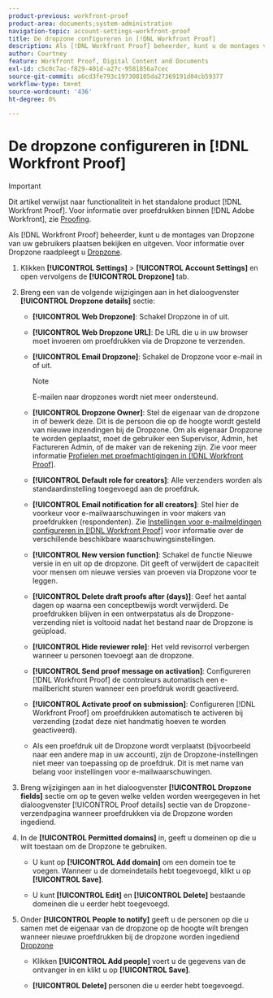 ```yaml
---
product-previous: workfront-proof
product-area: documents;system-administration
navigation-topic: account-settings-workfront-proof
title: De dropzone configureren in [!DNL Workfront Proof]
description: Als [!DNL Workfront Proof] beheerder, kunt u de montages van Dropzone van uw gebruikers plaatsen bekijken en uitgeven. Zie Dropzone voor informatie over Dropzone.
author: Courtney
feature: Workfront Proof, Digital Content and Documents
exl-id: c5c0c7ac-f829-401d-a27c-9581856a7cec
source-git-commit: a6cd3fe793c197308105da27369191d84cb59377
workflow-type: tm+mt
source-wordcount: '436'
ht-degree: 0%

---
```


# De dropzone configureren in [!DNL Workfront Proof]

>[!IMPORTANT]
>
>Dit artikel verwijst naar functionaliteit in het standalone product [!DNL Workfront Proof]. Voor informatie over proefdrukken binnen [!DNL Adobe Workfront], zie [Proofing](../../../review-and-approve-work/proofing/proofing.md).

Als [!DNL Workfront Proof] beheerder, kunt u de montages van Dropzone van uw gebruikers plaatsen bekijken en uitgeven. Voor informatie over Dropzone raadpleegt u [Dropzone](../../../workfront-proof/wp-work-proofsfiles/create-proofs-and-files/dropzone.md).

1. Klikken **[!UICONTROL Settings]** > **[!UICONTROL Account Settings]** en open vervolgens de **[!UICONTROL Dropzone]** tab.

1. Breng een van de volgende wijzigingen aan in het dialoogvenster **[!UICONTROL Dropzone details]** sectie:

   * **[!UICONTROL Web Dropzone]**: Schakel Dropzone in of uit.
   * **[!UICONTROL Web Dropzone URL]**: De URL die u in uw browser moet invoeren om proefdrukken via de Dropzone te verzenden.
   * **[!UICONTROL Email Dropzone]**: Schakel de Dropzone voor e-mail in of uit.

      >[!NOTE]
      >
      >E-mailen naar dropzones wordt niet meer ondersteund.

   * **[!UICONTROL Dropzone Owner]**: Stel de eigenaar van de dropzone in of bewerk deze. Dit is de persoon die op de hoogte wordt gesteld van nieuwe inzendingen bij de Dropzone. Om als eigenaar Dropzone te worden geplaatst, moet de gebruiker een Supervisor, Admin, het Factureren Admin, of de maker van de rekening zijn. Zie voor meer informatie [Profielen met proefmachtigingen in [!DNL Workfront Proof]](../../../workfront-proof/wp-acct-admin/account-settings/proof-perm-profiles-in-wp.md).

   * **[!UICONTROL Default role for creators]**: Alle verzenders worden als standaardinstelling toegevoegd aan de proefdruk.
   * **[!UICONTROL Email notification for all creators]**: Stel hier de voorkeur voor e-mailwaarschuwingen in voor makers van proefdrukken (respondenten). Zie [Instellingen voor e-mailmeldingen configureren in [!DNL Workfront Proof]](../../../workfront-proof/wp-emailsntfctns/email-alerts/config-email-notification-settings-wp.md) voor informatie over de verschillende beschikbare waarschuwingsinstellingen.

   * **[!UICONTROL New version function]**: Schakel de functie Nieuwe versie in en uit op de dropzone. Dit geeft of verwijdert de capaciteit voor mensen om nieuwe versies van proeven via Dropzone voor te leggen.
   * **[!UICONTROL Delete draft proofs after (days)]**: Geef het aantal dagen op waarna een conceptbewijs wordt verwijderd. De proefdrukken blijven in een ontwerpstatus als de Dropzone-verzending niet is voltooid nadat het bestand naar de Dropzone is geüpload.
   * **[!UICONTROL Hide reviewer role]**: Het veld revisorrol verbergen wanneer u personen toevoegt aan de dropzone.
   * **[!UICONTROL Send proof message on activation]**: Configureren [!DNL Workfront Proof] de controleurs automatisch een e-mailbericht sturen wanneer een proefdruk wordt geactiveerd.
   * **[!UICONTROL Activate proof on submission]**: Configureren [!DNL Workfront Proof] om proefdrukken automatisch te activeren bij verzending (zodat deze niet handmatig hoeven te worden geactiveerd).

   * Als een proefdruk uit de Dropzone wordt verplaatst (bijvoorbeeld naar een andere map in uw account), zijn de Dropzone-instellingen niet meer van toepassing op de proefdruk. Dit is met name van belang voor instellingen voor e-mailwaarschuwingen.

1. Breng wijzigingen aan in het dialoogvenster **[!UICONTROL Dropzone fields]** sectie om op te geven welke velden worden weergegeven in het dialoogvenster [!UICONTROL Proof details] sectie van de Dropzone-verzendpagina wanneer proefdrukken via de Dropzone worden ingediend.
1. In de **[!UICONTROL Permitted domains]** in, geeft u domeinen op die u wilt toestaan om de Dropzone te gebruiken.

   * U kunt op **[!UICONTROL Add domain]** om een domein toe te voegen. Wanneer u de domeindetails hebt toegevoegd, klikt u op **[!UICONTROL Save]**.

   * U kunt **[!UICONTROL Edit]** en **[!UICONTROL Delete]** bestaande domeinen die u eerder hebt toegevoegd.

1. Onder **[!UICONTROL People to notify]** geeft u de personen op die u samen met de eigenaar van de dropzone op de hoogte wilt brengen wanneer nieuwe proefdrukken bij de dropzone worden ingediend [Dropzone](../../../workfront-proof/wp-work-proofsfiles/create-proofs-and-files/dropzone.md)

   * Klikken **[!UICONTROL Add people]** voert u de gegevens van de ontvanger in en klikt u op **[!UICONTROL Save]**.

   * **[!UICONTROL Delete]** personen die u eerder hebt toegevoegd.
